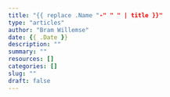 ```yaml
---
title: "{{ replace .Name "-" " " | title }}"
type: "articles"
author: "Bram Willemse"
date: {{ .Date }}
description: ""
summary: ""
resources: []
categories: []
slug: ""
draft: false
---
```

